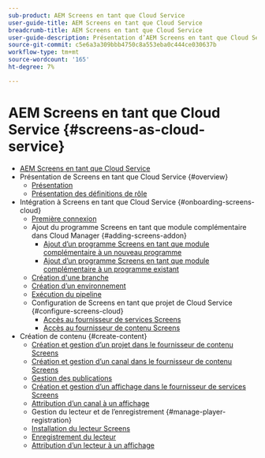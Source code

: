 ```yaml
---
sub-product: AEM Screens en tant que Cloud Service
user-guide-title: AEM Screens en tant que Cloud Service
breadcrumb-title: AEM Screens en tant que Cloud Service
user-guide-description: Présentation d’AEM Screens en tant que Cloud Service.
source-git-commit: c5e6a3a309bbb4750c8a553eba0c444ce030637b
workflow-type: tm+mt
source-wordcount: '165'
ht-degree: 7%

---
```



# AEM Screens en tant que Cloud Service {#screens-as-cloud-service}

+ [AEM Screens en tant que Cloud Service](/help/screens-cloud/home.md)
+ Présentation de Screens en tant que Cloud Service {#overview}
   + [Présentation](/help/screens-cloud/introduction/introduction.md)
   + [Présentation des définitions de rôle](/help/screens-cloud/introduction/personas-screens-cloud.md)
+ Intégration à Screens en tant que Cloud Service {#onboarding-screens-cloud}
   + [Première connexion](/help/screens-cloud/onboarding-screens-cloud/first-time-login-screens-cloud.md)
   + Ajout du programme Screens en tant que module complémentaire dans Cloud Manager {#adding-screens-addon}
      + [Ajout d’un programme Screens en tant que module complémentaire à un nouveau programme](/help/screens-cloud/onboarding-screens-cloud/add-on-new-program-screens-cloud.md)
      + [Ajout d’un programme Screens en tant que module complémentaire à un programme existant](/help/screens-cloud/onboarding-screens-cloud/add-on-existing-program-screens-cloud.md)
   + [Création d&#39;une branche](/help/screens-cloud/onboarding-screens-cloud/creating-a-branch.md)
   + [Création d’un environnement](/help/screens-cloud/onboarding-screens-cloud/creating-an-environment.md)
   + [Exécution du pipeline](/help/screens-cloud/onboarding-screens-cloud/running-a-pipeline.md)
   + Configuration de Screens en tant que projet de Cloud Service {#configure-screens-cloud}
      + [Accès au fournisseur de services Screens](/help/screens-cloud/configuring/navigating-to-screens-services-provider.md)
      + [Accès au fournisseur de contenu Screens](/help/screens-cloud/configuring/using-screens-content-provider.md)
+ Création de contenu {#create-content}
   + [Création et gestion d’un projet dans le fournisseur de contenu Screens](/help/screens-cloud/creating-content/creating-projects-screens-cloud.md)
   + [Création et gestion d’un canal dans le fournisseur de contenu Screens](/help/screens-cloud/creating-content/creating-channels-screens-cloud.md)
   + [Gestion des publications](/help/screens-cloud/creating-content/manage-publish.md)
   + [Création et gestion d’un affichage dans le fournisseur de services Screens](/help/screens-cloud/creating-content/creating-displays-screens-cloud.md)
   + [Attribution d’un canal à un affichage](/help/screens-cloud/creating-content/assigning-channels-to-display.md)
   + Gestion du lecteur et de l’enregistrement {#manage-player-registration}
   + [Installation du lecteur Screens](/help/screens-cloud/managing-players-registration/installing-screens-cloud-player.md)
   + [Enregistrement du lecteur](/help/screens-cloud/managing-players-registration/registering-players-screens-cloud.md)
   + [Attribution d’un lecteur à un affichage](/help/screens-cloud/managing-players-registration/assigning-player-display.md)
